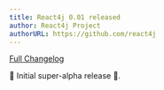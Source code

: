 ```yaml
---
title: React4j 0.01 released
author: React4j Project
authorURL: https://github.com/react4j
---
```


[Full Changelog](https://github.com/react4j/react4j/compare/934ed5a707bfdab7959e9af5a793575a42a780ff...v0.01)

‎🎉	Initial super-alpha release ‎🎉.

